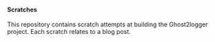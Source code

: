 #### Scratches

This repository contains scratch attempts at building the Ghost2logger project.
Each scratch relates to a blog post.
